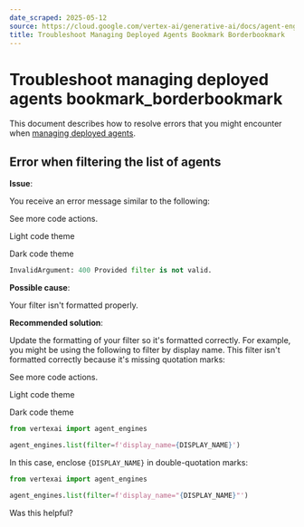```yaml
---
date_scraped: 2025-05-12
source: https://cloud.google.com/vertex-ai/generative-ai/docs/agent-engine/troubleshooting/manage
title: Troubleshoot Managing Deployed Agents Bookmark Borderbookmark
---
```


# Troubleshoot managing deployed agents bookmark\_borderbookmark 

This document describes how to resolve errors that you might encounter when
[managing deployed agents](https://cloud.google.com/vertex-ai/generative-ai/docs/agent-engine/manage/overview).

## Error when filtering the list of agents

**Issue**:

You receive an error message similar to the following:

See more code actions.

Light code theme

Dark code theme

```python
InvalidArgument: 400 Provided filter is not valid.

```

**Possible cause**:

Your filter isn't formatted properly.

**Recommended solution**:

Update the formatting of your filter so it's formatted correctly. For example,
you might be using the following to filter by display name. This filter isn't
formatted correctly because it's missing quotation marks:

See more code actions.

Light code theme

Dark code theme

```python
from vertexai import agent_engines

agent_engines.list(filter=f'display_name={DISPLAY_NAME}')

```

In this case, enclose `{DISPLAY_NAME}` in double-quotation marks:

```python
from vertexai import agent_engines

agent_engines.list(filter=f'display_name="{DISPLAY_NAME}"')

```

Was this helpful?